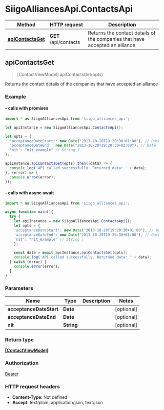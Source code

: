 # SiigoAlliancesApi.ContactsApi

Method | HTTP request | Description
------------- | ------------- | -------------
[**apiContactsGet**](ContactsApi.md#apiContactsGet) | **GET** /api/contacts | Returns the contact details of the companies that have accepted an alliance




## apiContactsGet

> [ContactViewModel] apiContactsGet(opts)

Returns the contact details of the companies that have accepted an alliance

### Example

#### - calls with promises

```javascript
import * as SiigoAlliancesApi from 'siigo_alliances_api';

let apiInstance = new SiigoAlliancesApi.ContactsApi();

let opts = {
  'acceptanceDateStart': new Date("2013-10-20T19:20:30+01:00"), // Date | 
  'acceptanceDateEnd': new Date("2013-10-20T19:20:30+01:00"), // Date | 
  'nit': "nit_example" // String | 
};

apiInstance.apiContactsGet(opts).then((data) => {
  console.log('API called successfully. Returned data: ' + data);
}, (error) => {
  console.error(error);
});
```
#### - calls with async await

```javascript
import * as SiigoAlliancesApi from 'siigo_alliances_api';

async function main(){
  try {
    let apiInstance = new SiigoAlliancesApi.ContactsApi();
    let opts = {
    'acceptanceDateStart': new Date("2013-10-20T19:20:30+01:00"), // Date | 
    'acceptanceDateEnd': new Date("2013-10-20T19:20:30+01:00"), // Date | 
    'nit': "nit_example" // String | 
    };

    const data = await apiInstance.apiContactsGet(opts);
    console.log('API called successfully. Returned data: ' + data);
  } catch (error) {
    console.error(error);
  }
}
```


### Parameters


Name | Type | Description  | Notes
------------- | ------------- | ------------- | -------------
 **acceptanceDateStart** | **Date**|  | [optional] 
 **acceptanceDateEnd** | **Date**|  | [optional] 
 **nit** | **String**|  | [optional] 

### Return type

[**[ContactViewModel]**](ContactViewModel.md)

### Authorization

[Bearer](../README.md#Bearer)

### HTTP request headers

- **Content-Type**: Not defined
- **Accept**: text/plain, application/json, text/json

